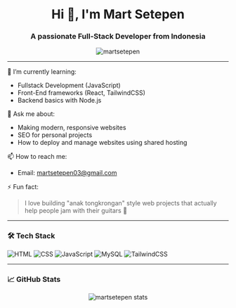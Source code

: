 <h1 align="center">Hi 👋, I'm Mart Setepen</h1>
<h3 align="center">A passionate Full-Stack Developer from Indonesia</h3>

<p align="center">
  <img src="https://komarev.com/ghpvc/?username=martsetepen&label=Profile%20views&color=0e75b6&style=flat" alt="martsetepen" />
</p>

---

🌱 I’m currently learning:
- Fullstack Development (JavaScript)
- Front-End frameworks (React, TailwindCSS)
- Backend basics with Node.js 

💬 Ask me about:
- Making modern, responsive websites
- SEO for personal projects
- How to deploy and manage websites using shared hosting

📫 How to reach me:
- Email: martsetepen03@gmail.com

⚡ Fun fact:
> I love building "anak tongkrongan" style web projects that actually help people jam with their guitars 🎸

---

### 🛠️ Tech Stack
![HTML](https://img.shields.io/badge/-HTML5-E34F26?style=flat&logo=html5&logoColor=white)
![CSS](https://img.shields.io/badge/-CSS3-1572B6?style=flat&logo=css3)
![JavaScript](https://img.shields.io/badge/-JavaScript-F7DF1E?style=flat&logo=javascript&logoColor=black)
![MySQL](https://img.shields.io/badge/-MySQL-4479A1?style=flat&logo=mysql&logoColor=white)
![TailwindCSS](https://img.shields.io/badge/-TailwindCSS-38B2AC?style=flat&logo=tailwind-css)

---

### 📈 GitHub Stats
<p align="center">
  <img src="https://github-readme-stats.vercel.app/api?username=martsetepen&show_icons=true&theme=tokyonight" alt="martsetepen stats" />
</p>
